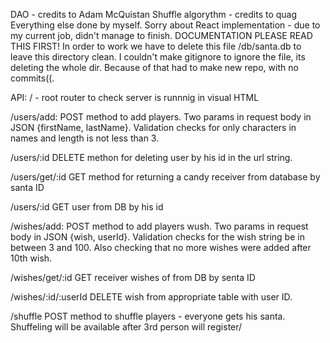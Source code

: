 DAO - credits to Adam McQuistan Shuffle algorythm - credits to quag Everything else done by myself.
Sorry about React implementation - due to my current job, didn't manage to finish.
DOCUMENTATION
PLEASE READ THIS FIRST!
In order to work we have to delete this file /db/santa.db to leave this directory clean. I couldn't make gitignore to ignore the file, its deleting the whole dir. Because of that had to make new repo, with no commits((.

API:
/ - root router to check server is runnnig in visual HTML

/users/add: POST method to add players. Two params in request body in JSON {firstName, lastName}. Validation checks for only characters in names and length is not less than 3.

/users/:id DELETE methon for deleting user by his id in the url string.

/users/get/:id GET method for returning a candy receiver from database by santa ID

/users/:id GET user from DB by his id

/wishes/add: POST method to add players wush. Two params in request body in JSON {wish, userId}. Validation checks for the wish string be in between 3 and 100. Also checking that no more wishes were added after 10th wish.

/wishes/get/:id GET receiver wishes of from DB by senta ID

/wishes/:id/:userId DELETE wish from appropriate table with user ID.

/shuffle POST method to shuffle players - everyone gets his santa. Shuffeling will be available after 3rd person will register/
